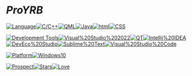# ***ProYRB***
[![Language](https://img.shields.io/badge/Language:-grey)![C/C++](https://img.shields.io/badge/C/C++-important)]()[![QML](https://img.shields.io/badge/QML-success)]()[![Java](https://img.shields.io/badge/Java-ff69b4)![html](https://img.shields.io/badge/html-red)![CSS](https://img.shields.io/badge/CSS-yellow)]()

[![Development Tools](https://img.shields.io/badge/-Development%20Tools:-grey)![Visual%20Studio%202022](https://img.shields.io/badge/-Visual%20Studio%202022-blueviolet)![QT](https://img.shields.io/badge/QT-success)![Intellij%20IDEA](https://img.shields.io/badge/-Intellij%20IDEA-ff69b4)![DevEco%20Studio](https://img.shields.io/badge/-DevEco%20Studio-9cf)![Sublime%20Text](https://img.shields.io/badge/-Sublime%20Text-orange)![Visual%20Studio%20Code](https://img.shields.io/badge/-Visual%20Studio%20Code-informational)]()

[![Platform](https://img.shields.io/badge/Platform:-grey)![Windows10](https://img.shields.io/badge/Windows10-informational)]()

[![Prospect](https://img.shields.io/badge/Prospect:-grey)![Stars](https://img.shields.io/badge/⭐-white)![Love](https://img.shields.io/badge/❤-white)]()

